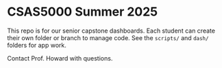 # CSAS5000 Summer 2025

This repo is for our senior capstone dashboards. Each student can create their own folder or branch to manage code. See the `scripts/` and `dash/` folders for app work.

Contact Prof. Howard with questions.
